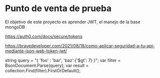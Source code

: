 # Punto de venta de prueba

El objetivo de este proyecto es aprender JWT, el manejo de la base mongoDB


https://auth0.com/docs/secure/tokens

https://bravedeveloper.com/2021/08/18/como-aplicar-seguridad-a-tu-api-mediante-json-web-token-jwt/

string query = "{ 'foo' : 'bar', 'baz':{'$gt': 7} }";
var filter = BsonDocument.Parse(query);
var result = collection.Find(filter).FirstOrDefault(); 